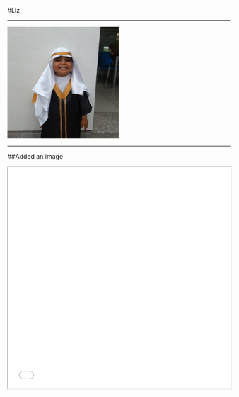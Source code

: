#Liz
<hr>

<img src="./images/TurcoLalito.jpg" width="50%">

<hr>

##Added an image

<iframe width="100%" height="500" src="./images/globeMeteors.html"></iframe>
